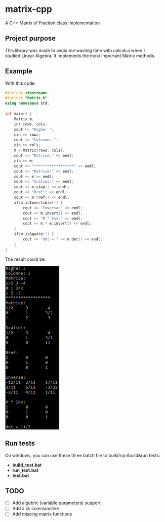 # matrix-cpp
A C++ Matrix of Fraction class implementation

## Project purpose

This library was made to avoid me wasting time with calculus when I studied Linear Algebra. It implements the most important Matrix methods. 

## Example

With this code:

```c++
#include <iostream>
#include "Matrix.h"
using namespace std;

int main() {
    Matrix m;
    int rows, cols;
    cout << "Righe: ";
    cin >> rows;
    cout << "Colonne: ";
    cin >> cols;
    m = Matrix(rows, cols);
    cout << "Matrice:" << endl;
    cin >> m;
    cout << "******************" << endl;
    cout << "Matrice:" << endl;
    cout << m << endl;
    cout << "Scalini:" << endl;
    cout << m.step() << endl;
    cout << "Rref:" << endl;
    cout << m.rref() << endl;
    if(m.isInvertible()) {
        cout << "Inversa:" << endl;
        cout << m.invert() << endl;
        cout << "M * Inv:" << endl;
        cout << m * m.invert() << endl; 
    } 
    if(m.isSquare()) {
        cout << "det = " << m.det() << endl;
    }
}
```
The result could be:

![Example Result](https://github.com/euberdeveloper/matrix-cpp/blob/master/matrix_example.png)

## Run tests

On windows, you can use these three batch file to build/run/build&run tests:

* __build_test.bat__
* __run_test.bat__
* __test.bat__

## TODO

- [ ] Add algebric (variable parameters) support
- [ ] Add a cli commandline
- [ ] Add missing matrix functions
